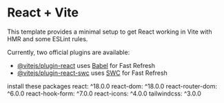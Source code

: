# React + Vite

This template provides a minimal setup to get React working in Vite with HMR and some ESLint rules.

Currently, two official plugins are available:

- [@vitejs/plugin-react](https://github.com/vitejs/vite-plugin-react/blob/main/packages/plugin-react/README.md) uses [Babel](https://babeljs.io/) for Fast Refresh
- [@vitejs/plugin-react-swc](https://github.com/vitejs/vite-plugin-react-swc) uses [SWC](https://swc.rs/) for Fast Refresh


install these packages 
react: ^18.0.0
react-dom: ^18.0.0
react-router-dom: ^6.0.0
react-hook-form: ^7.0.0
react-icons: ^4.0.0
tailwindcss: ^3.0.0
